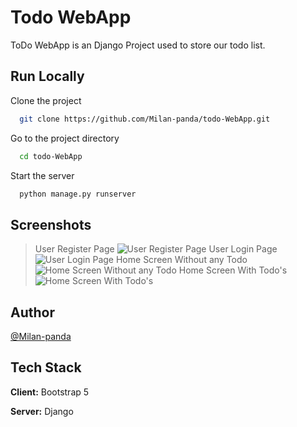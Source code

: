 
# Todo WebApp

ToDo WebApp is an Django Project used to store our todo list.



## Run Locally

Clone the project

```bash
  git clone https://github.com/Milan-panda/todo-WebApp.git
```

Go to the project directory

```bash
  cd todo-WebApp
```

Start the server

```bash
  python manage.py runserver
```

## Screenshots


> User Register Page
![User Register Page](https://blogger.googleusercontent.com/img/a/AVvXsEguHaXWqwg1N50JOSM9NP73WNo_EBJCBkphoFnUZQ76SqMuankNe-rz2W2AlwwtltKFmOsnz2itgDd3sPtvTsHXVz6cjfVIKps4FFFYshtXIi2hDrWu6dP6A_8MSS8VZtIxsMPvWmY27yJ-c238G2d-mcjJwGCDj1YdvoKfqHpeLtgp9iBB_FKsB8J32A)
> User Login Page
![User Login Page](https://blogger.googleusercontent.com/img/a/AVvXsEjG20cuIlgwephBP0sp7GiNsr63agD9c0kEMnCJvdOAagnruWbr1f2UZGGkti6h7ZSTKh4KIm3b_XUPp03LE7kke0VEagLXGtuSk58sVajQloymh8UZoniYZR4s7EKiF01JcFoyUlgTV6gvL80jKxQURrBh5vbTpGVF8yASQv-KkGNeN6sI0_-abuV24A)
> Home Screen Without any Todo
![Home Screen Without any Todo](https://blogger.googleusercontent.com/img/a/AVvXsEh0n_LjTolmR1j05S4O2RMD8Pjj0SWh6frGi2qFgoH_kLF2zmHQr6VkeUT3PEHnPiLBey6KiFIm5T7Vt_bQNmAmgltAKT9EePqLByqp8Zcyp9VnNa0IHAlZpS11wQflUdM059tRjpu2UdWB66wr9J5wtQc3TaAjH_9QLF6Y1k0q1F8rrxc1OFh3CQM_GA)
> Home Screen With Todo's 
![Home Screen With Todo's](https://blogger.googleusercontent.com/img/a/AVvXsEjm0tMEZy4Y_CRX5SL9FMNW9pLuv1DnGLOs23NhSepUh19ZAqShvCcSGz0iCaB_LxiPq6iZ476SCPejJULqiltVLm5uIyAFBzoLAIbf9-btRNis75ojOMOwS862Ltbq8g_kT1QdsujCeetegjvHNsZfBCYI1s893WebjD-f2VNslWDMVKaUZnj87gYSGg)

## Author

 [@Milan-panda](https://github.com/Milan-panda)


## Tech Stack

**Client:** Bootstrap 5

**Server:** Django

